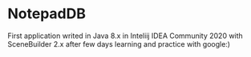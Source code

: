 # NotepadDB
First application writed in Java 8.x in Inteliij IDEA Community 2020 with SceneBuilder 2.x after few days learning and practice with google:)
